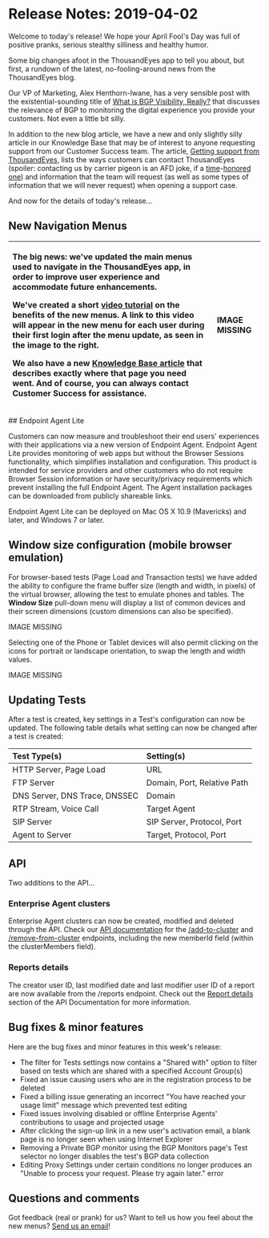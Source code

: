 # Release Notes: 2019-04-02

Welcome to today's release! We hope your April Fool's Day was full of positive pranks, serious stealthy silliness and healthy humor.

Some big changes afoot in the ThousandEyes app to tell you about, but first, a rundown of the latest, no-fooling-around news from the ThousandEyes blog.

Our VP of Marketing, Alex Henthorn-Iwane, has a very sensible post with the existential-sounding title of [What is BGP Visibility, Really?](https://blog.thousandeyes.com/what-is-bgp-visibility-really) that discusses the relevance of BGP to monitoring the digital experience you provide your customers. Not even a little bit silly.

In addition to the new blog article, we have a new and only slightly silly article in our Knowledge Base that may be of interest to anyone requesting support from our Customer Success team. The article, [Getting support from ThousandEyes](https://success.thousandeyes.com/PublicArticlePage?articleIdParam=kA044000000UGTFCA4_Getting-support-from-ThousandEyes), lists the ways customers can contact ThousandEyes \(spoiler: contacting us by carrier pigeon is an AFD joke, if a [time](https://tools.ietf.org/html/rfc1149)-[honored](https://tools.ietf.org/html/rfc2549) [one](https://tools.ietf.org/html/rfc6214)\) and information that the team will request \(as well as some types of information that we will never request\) when opening a support case.

And now for the details of today's release...

## New Navigation Menus

<table>
  <thead>
    <tr>
      <th style="text-align:left">
        <p>The big news: we&apos;ve updated the main menus used to navigate in the
          ThousandEyes app, in order to improve user experience and accommodate future
          enhancements.</p>
        <p>We&apos;ve created a short <a href="https://www.thousandeyes.com/resources/new-navigation-menu-tutorial">video tutorial</a> on
          the benefits of the new menus. A link to this video will appear in the
          new menu for each user during their first login after the menu update,
          as seen in the image to the right.</p>
        <p>We also have a new <a href="https://success.thousandeyes.com/PublicArticlePage?articleIdParam=kA044000000UGaVCAW_Navigating-our-new-menus">Knowledge Base article</a> that
          describes exactly where that page you need went. And of course, you can
          always contact Customer Success for assistance.</p>
      </th>
      <th style="text-align:left">IMAGE MISSING</th>
    </tr>
  </thead>
  <tbody></tbody>
</table>## Endpoint Agent Lite

Customers can now measure and troubleshoot their end users' experiences with their applications via a new version of Endpoint Agent. Endpoint Agent Lite provides monitoring of web apps but without the Browser Sessions functionality, which simplifies installation and configuration. This product is intended for service providers and other customers who do not require Browser Session information or have security/privacy requirements which prevent installing the full Endpoint Agent. The Agent installation packages can be downloaded from publicly shareable links.

Endpoint Agent Lite can be deployed on Mac OS X 10.9 \(Mavericks\) and later, and Windows 7 or later.

## Window size configuration \(mobile browser emulation\)

For browser-based tests \(Page Load and Transaction tests\) we have added the ability to configure the frame buffer size \(length and width, in pixels\) of the virtual browser, allowing the test to emulate phones and tables. The **Window Size** pull-down menu will display a list of common devices and their screen dimensions \(custom dimensions can also be specified\).

IMAGE MISSING

Selecting one of the Phone or Tablet devices will also permit clicking on the icons for portrait or landscape orientation, to swap the length and width values.

IMAGE MISSING

## Updating Tests

After a test is created, key settings in a Test's configuration can now be updated. The following table details what setting can now be changed after a test is created:

| Test Type\(s\) | Setting\(s\) |
| :--- | :--- |
| HTTP Server, Page Load | URL |
| FTP Server | Domain, Port, Relative Path |
| DNS Server, DNS Trace, DNSSEC | Domain |
| RTP Stream, Voice Call | Target Agent |
| SIP Server | SIP Server, Protocol, Port |
| Agent to Server | Target, Protocol, Port |

## API

Two additions to the API...

### Enterprise Agent clusters

Enterprise Agent clusters can now be created, modified and deleted through the API. Check our [API documentation](https://developer.thousandeyes.com/) for the [/add-to-cluster](https://developer.thousandeyes.com/v6/agents/#/agent-cluster-add) and [/remove-from-cluster](https://developer.thousandeyes.com/v6/agents/#/agent-cluster-remove) endpoints, including the new memberId field \(within the clusterMembers field\).

### Reports details

The creator user ID, last modified date and last modifier user ID of a report are now available from the /reports endpoint. Check out the [Report details](https://developer.thousandeyes.com/v6/reports/#/report-detail) section of the API Documentation for more information.

## Bug fixes & minor features

Here are the bug fixes and minor features in this week's release:

* The filter for Tests settings now contains a "Shared with" option to filter based on tests which are shared with a specified Account Group\(s\)
* Fixed an issue causing users who are in the registration process to be deleted
* Fixed a billing issue generating an incorrect "You have reached your usage limit" message which prevented test editing
* Fixed issues involving disabled or offline Enterprise Agents' contributions to usage and projected usage
* After clicking the sign-up link in a new user's activation email, a blank page is no longer seen when using Internet Explorer
* Removing a Private BGP monitor using the BGP Monitors page's Test selector no longer disables the test's BGP data collection 
* Editing Proxy Settings under certain conditions no longer produces an "Unable to process your request. Please try again later." error

## Questions and comments

Got feedback \(real or prank\) for us? Want to tell us how you feel about the new menus? [Send us an email](mailto:support@thousandeyes.com?subject=2019-04-02+Release+Update)!

